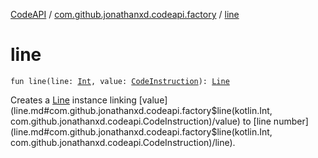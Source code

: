 [CodeAPI](../index.md) / [com.github.jonathanxd.codeapi.factory](index.md) / [line](.)

# line

`fun line(line: `[`Int`](https://kotlinlang.org/api/latest/jvm/stdlib/kotlin/-int/index.html)`, value: `[`CodeInstruction`](../com.github.jonathanxd.codeapi/-code-instruction.md)`): `[`Line`](../com.github.jonathanxd.codeapi.base/-line/index.md)

Creates a [Line](../com.github.jonathanxd.codeapi.base/-line/index.md) instance linking [value](line.md#com.github.jonathanxd.codeapi.factory$line(kotlin.Int, com.github.jonathanxd.codeapi.CodeInstruction)/value) to [line number](line.md#com.github.jonathanxd.codeapi.factory$line(kotlin.Int, com.github.jonathanxd.codeapi.CodeInstruction)/line).

